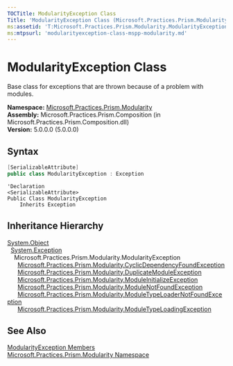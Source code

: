 ```yaml
---
TOCTitle: ModularityException Class
Title: 'ModularityException Class (Microsoft.Practices.Prism.Modularity)'
ms:assetid: 'T:Microsoft.Practices.Prism.Modularity.ModularityException'
ms:mtpsurl: 'modularityexception-class-mspp-modularity.md'
---
```


# ModularityException Class

Base class for exceptions that are thrown because of a problem with modules.

**Namespace:** [Microsoft.Practices.Prism.Modularity](/patterns-practices/reference/mspp-modularity-namespace)  
**Assembly:** Microsoft.Practices.Prism.Composition (in Microsoft.Practices.Prism.Composition.dll)  
**Version:** 5.0.0.0 (5.0.0.0)

## Syntax

```c#
[SerializableAttribute]
public class ModularityException : Exception
```
```VB
'Declaration
<SerializableAttribute>
Public Class ModularityException
	Inherits Exception
```

## Inheritance Hierarchy

[System.Object](http://msdn2.microsoft.com/en-us/library/e5kfa45b)  
&nbsp;&nbsp;[System.Exception](http://msdn2.microsoft.com/en-us/library/c18k6c59)  
&nbsp;&nbsp;&nbsp;&nbsp;Microsoft.Practices.Prism.Modularity.ModularityException  
&nbsp;&nbsp;&nbsp;&nbsp;&nbsp;&nbsp;[Microsoft.Practices.Prism.Modularity.CyclicDependencyFoundException](/patterns-practices/reference/cyclicdependencyfoundexception-class-mspp-modularity)  
&nbsp;&nbsp;&nbsp;&nbsp;&nbsp;&nbsp;[Microsoft.Practices.Prism.Modularity.DuplicateModuleException](/patterns-practices/reference/duplicatemoduleexception-class-mspp-modularity)  
&nbsp;&nbsp;&nbsp;&nbsp;&nbsp;&nbsp;[Microsoft.Practices.Prism.Modularity.ModuleInitializeException](/patterns-practices/reference/moduleinitializeexception-class-mspp-modularity)  
&nbsp;&nbsp;&nbsp;&nbsp;&nbsp;&nbsp;[Microsoft.Practices.Prism.Modularity.ModuleNotFoundException](/patterns-practices/reference/modulenotfoundexception-class-mspp-modularity)  
&nbsp;&nbsp;&nbsp;&nbsp;&nbsp;&nbsp;[Microsoft.Practices.Prism.Modularity.ModuleTypeLoaderNotFoundException](/patterns-practices/reference/moduletypeloadernotfoundexception-class-mspp-modularity)  
&nbsp;&nbsp;&nbsp;&nbsp;&nbsp;&nbsp;[Microsoft.Practices.Prism.Modularity.ModuleTypeLoadingException](/patterns-practices/reference/moduletypeloadingexception-class-mspp-modularity)

## See Also

[ModularityException Members](/patterns-practices/reference/modularityexception-members-mspp-modularity)  
[Microsoft.Practices.Prism.Modularity Namespace](/patterns-practices/reference/mspp-modularity-namespace)  
